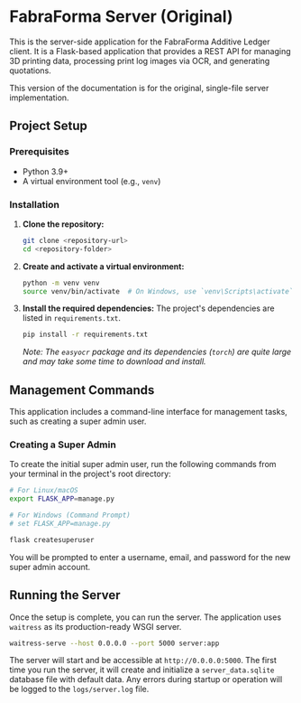 # FabraForma Server (Original)

This is the server-side application for the FabraForma Additive Ledger client. It is a Flask-based application that provides a REST API for managing 3D printing data, processing print log images via OCR, and generating quotations.

This version of the documentation is for the original, single-file server implementation.

## Project Setup

### Prerequisites

- Python 3.9+
- A virtual environment tool (e.g., `venv`)

### Installation

1.  **Clone the repository:**
    ```bash
    git clone <repository-url>
    cd <repository-folder>
    ```

2.  **Create and activate a virtual environment:**
    ```bash
    python -m venv venv
    source venv/bin/activate  # On Windows, use `venv\Scripts\activate`
    ```

3.  **Install the required dependencies:**
    The project's dependencies are listed in `requirements.txt`.
    ```bash
    pip install -r requirements.txt
    ```
    *Note: The `easyocr` package and its dependencies (`torch`) are quite large and may take some time to download and install.*

## Management Commands

This application includes a command-line interface for management tasks, such as creating a super admin user.

### Creating a Super Admin

To create the initial super admin user, run the following commands from your terminal in the project's root directory:

```bash
# For Linux/macOS
export FLASK_APP=manage.py

# For Windows (Command Prompt)
# set FLASK_APP=manage.py

flask createsuperuser
```
You will be prompted to enter a username, email, and password for the new super admin account.

## Running the Server

Once the setup is complete, you can run the server. The application uses `waitress` as its production-ready WSGI server.

```bash
waitress-serve --host 0.0.0.0 --port 5000 server:app
```

The server will start and be accessible at `http://0.0.0.0:5000`. The first time you run the server, it will create and initialize a `server_data.sqlite` database file with default data. Any errors during startup or operation will be logged to the `logs/server.log` file.
